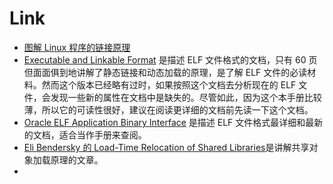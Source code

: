 # Link

- [图解 Linux 程序的链接原理](https://juejin.cn/post/6844903544043077646)
- [Executable and Linkable Format](chrome-extension://ikhdkkncnoglghljlkmcimlnlhkeamad/pdf-viewer/web/viewer.html?file=http%3A%2F%2Fwww.skyfree.org%2Flinux%2Freferences%2FELF_Format.pdf#=&zoom=100) 是描述 ELF 文件格式的文档，只有 60 页但面面俱到地讲解了静态链接和动态加载的原理，是了解 ELF 文件的必读材料。然而这个版本已经略有过时，如果按照这个文档去分析现在的 ELF 文件，会发现一些新的属性在文档中是缺失的。尽管如此，因为这个本手册比较薄，所以它的可读性很好，建议在阅读更详细的文档前先读一下这个文档。
- [Oracle ELF Application Binary Interface](https://docs.oracle.com/cd/E23824_01/html/819-0690/glcfv.html#scrolltoc) 是描述 ELF 文件格式最详细和最新的文档，适合当作手册来查阅。
- [Eli Bendersky 的 Load-Time Relocation of Shared Libraries](https://eli.thegreenplace.net/2011/08/25/load-time-relocation-of-shared-libraries/)是讲解共享对象加载原理的文章。
- 
